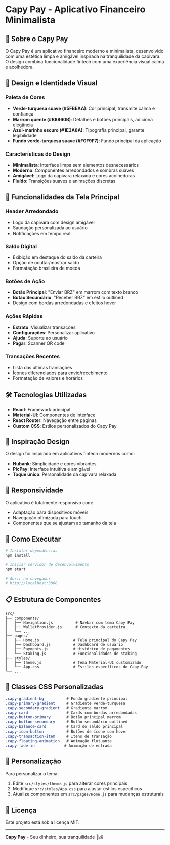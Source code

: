 # Capy Pay - Aplicativo Financeiro Minimalista

## 🦫 Sobre o Capy Pay

O Capy Pay é um aplicativo financeiro moderno e minimalista, desenvolvido com uma estética limpa e amigável inspirada na tranquilidade da capivara. O design combina funcionalidade fintech com uma experiência visual calma e acolhedora.

## 🎨 Design e Identidade Visual

### Paleta de Cores
- **Verde-turquesa suave (#5FBEAA)**: Cor principal, transmite calma e confiança
- **Marrom quente (#B8860B)**: Detalhes e botões principais, adiciona elegância
- **Azul-marinho escuro (#1E3A8A)**: Tipografia principal, garante legibilidade
- **Fundo verde-turquesa suave (#F0F9F7)**: Fundo principal da aplicação

### Características do Design
- **Minimalista**: Interface limpa sem elementos desnecessários
- **Moderno**: Componentes arredondados e sombras suaves
- **Amigável**: Logo da capivara relaxada e cores acolhedoras
- **Fluído**: Transições suaves e animações discretas

## 🚀 Funcionalidades da Tela Principal

### Header Arredondado
- Logo da capivara com design amigável
- Saudação personalizada ao usuário
- Notificações em tempo real

### Saldo Digital
- Exibição em destaque do saldo da carteira
- Opção de ocultar/mostrar saldo
- Formatação brasileira de moeda

### Botões de Ação
- **Botão Principal**: "Enviar BRZ" em marrom com texto branco
- **Botão Secundário**: "Receber BRZ" em estilo outlined
- Design com bordas arredondadas e efeitos hover

### Ações Rápidas
- **Extrato**: Visualizar transações
- **Configurações**: Personalizar aplicativo
- **Ajuda**: Suporte ao usuário
- **Pagar**: Scanner QR code

### Transações Recentes
- Lista das últimas transações
- Ícones diferenciados para envio/recebimento
- Formatação de valores e horários

## 🛠️ Tecnologias Utilizadas

- **React**: Framework principal
- **Material-UI**: Componentes de interface
- **React Router**: Navegação entre páginas
- **Custom CSS**: Estilos personalizados do Capy Pay

## 🎯 Inspiração Design

O design foi inspirado em aplicativos fintech modernos como:
- **Nubank**: Simplicidade e cores vibrantes
- **PicPay**: Interface intuitiva e amigável
- **Toque único**: Personalidade da capivara relaxada

## 📱 Responsividade

O aplicativo é totalmente responsivo com:
- Adaptação para dispositivos móveis
- Navegação otimizada para touch
- Componentes que se ajustam ao tamanho da tela

## 🚀 Como Executar

```bash
# Instalar dependências
npm install

# Iniciar servidor de desenvolvimento
npm start

# Abrir no navegador
# http://localhost:3000
```

## 📋 Estrutura de Componentes

```
src/
├── components/
│   ├── Navigation.js          # Navbar com tema Capy Pay
│   ├── WalletProvider.js      # Contexto da carteira
│   └── ...
├── pages/
│   ├── Home.js               # Tela principal do Capy Pay
│   ├── Dashboard.js          # Dashboard de usuário
│   ├── Payments.js           # Histórico de pagamentos
│   └── Staking.js            # Funcionalidades de staking
├── styles/
│   ├── theme.js              # Tema Material-UI customizado
│   └── App.css               # Estilos específicos do Capy Pay
└── ...
```

## 🎨 Classes CSS Personalizadas

```css
.capy-gradient-bg          # Fundo gradiente principal
.capy-primary-gradient     # Gradiente verde-turquesa
.capy-secondary-gradient   # Gradiente marrom
.capy-card                 # Cards com bordas arredondadas
.capy-button-primary       # Botão principal marrom
.capy-button-secondary     # Botão secundário outlined
.capy-balance-card         # Card do saldo principal
.capy-icon-button          # Botões de ícone com hover
.capy-transaction-item     # Itens de transação
.capy-floating-animation   # Animação flutuante
.capy-fade-in             # Animação de entrada
```

## 🔧 Personalização

Para personalizar o tema:

1. Edite `src/styles/theme.js` para alterar cores principais
2. Modifique `src/styles/App.css` para ajustar estilos específicos
3. Atualize componentes em `src/pages/Home.js` para mudanças estruturais

## 📄 Licença

Este projeto está sob a licença MIT.

---

**Capy Pay** - Seu dinheiro, sua tranquilidade 🦫💰
